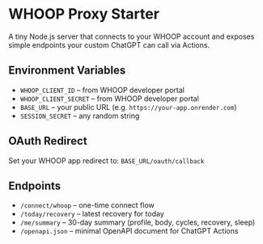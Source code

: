 # WHOOP Proxy Starter

A tiny Node.js server that connects to your WHOOP account and exposes simple endpoints your custom ChatGPT can call via Actions.

## Environment Variables
- `WHOOP_CLIENT_ID` – from WHOOP developer portal
- `WHOOP_CLIENT_SECRET` – from WHOOP developer portal
- `BASE_URL` – your public URL (e.g. `https://your-app.onrender.com`)
- `SESSION_SECRET` – any random string

## OAuth Redirect
Set your WHOOP app redirect to: `BASE_URL/oauth/callback`

## Endpoints
- `/connect/whoop` – one-time connect flow
- `/today/recovery` – latest recovery for today
- `/me/summary` – 30-day summary (profile, body, cycles, recovery, sleep)
- `/openapi.json` – minimal OpenAPI document for ChatGPT Actions
